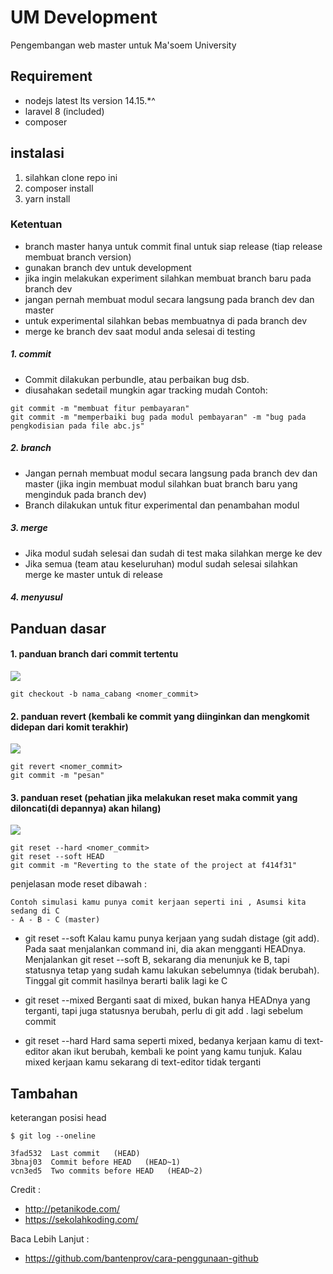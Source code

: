 # UM Development
Pengembangan web master untuk Ma'soem University

## Requirement
* nodejs latest lts version 14.15.*^
* laravel 8 (included)
* composer

## instalasi
1. silahkan clone repo ini
2. composer install
3. yarn install

### Ketentuan
* branch master hanya untuk commit final untuk siap release (tiap release membuat branch version)
* gunakan branch dev untuk development
* jika ingin melakukan experiment silahkan membuat branch baru pada branch dev
* jangan pernah membuat modul secara langsung pada branch dev dan master
* untuk experimental silahkan bebas membuatnya di pada branch dev
* merge ke branch dev saat modul anda selesai di testing
##### 1. commit
* Commit dilakukan perbundle, atau perbaikan bug dsb. 
* diusahakan sedetail mungkin agar tracking mudah Contoh: 
```
git commit -m "membuat fitur pembayaran"
git commit -m "memperbaiki bug pada modul pembayaran" -m "bug pada pengkodisian pada file abc.js" 
```
##### 2. branch
* Jangan pernah membuat modul secara langsung pada branch dev dan master (jika ingin membuat modul silahkan buat branch baru yang menginduk pada branch dev)
* Branch dilakukan untuk fitur experimental dan penambahan modul
##### 3. merge
* Jika modul sudah selesai dan sudah di test maka silahkan merge ke dev
* Jika semua (team atau keseluruhan) modul sudah selesai silahkan merge ke master untuk di release
##### 4. menyusul 
## Panduan dasar
#### 1. panduan branch dari commit tertentu
![](https://4.bp.blogspot.com/-ygY_7uRflA4/WLvKgowOChI/AAAAAAAAEOg/pv6WngsMPYkYjGXuV2FOVHLNJnfsYiLawCPcB/s1600/membuat%2Bcabang%2Bbaru%2Bdari%2Bcommit%2Bmasa%2Blalu.png)
```
git checkout -b nama_cabang <nomer_commit>
```

#### 2. panduan revert (kembali ke commit yang diinginkan dan mengkomit didepan dari komit terakhir)
![](https://1.bp.blogspot.com/-p1Hts6bga0Q/WLvqvSAOYHI/AAAAAAAAEQc/eQzgyZfu5OoEN0jkS1FPX2AGN1-za7M-wCPcB/s1600/git-revert-petanikode.png)
```
git revert <nomer_commit>
git commit -m "pesan"
```

#### 3. panduan reset (pehatian jika melakukan reset maka commit yang diloncati(di depannya) akan hilang)
![](https://3.bp.blogspot.com/-BRpPbv9rlKo/WLvVCr4npTI/AAAAAAAAEPY/5TTifioVF-0LccoQx9gIYc_a8A5fB9LogCPcB/s1600/dampak%2Bgit%2Breset.png)
```
git reset --hard <nomer_commit>
git reset --soft HEAD
git commit -m "Reverting to the state of the project at f414f31"
```
penjelasan mode reset dibawah :
```
Contoh simulasi kamu punya comit kerjaan seperti ini , Asumsi kita sedang di C
- A - B - C (master)
```
* git reset --soft
Kalau kamu punya kerjaan yang sudah distage (git add). Pada saat menjalankan command ini, dia akan mengganti HEADnya. Menjalankan git reset --soft B, sekarang dia menunjuk ke B, tapi statusnya tetap yang sudah kamu lakukan sebelumnya (tidak berubah). Tinggal git commit hasilnya berarti balik lagi ke C

* git reset --mixed
Berganti saat di mixed, bukan hanya HEADnya yang terganti, tapi juga statusnya berubah, perlu di git add . lagi sebelum commit

* git reset --hard
Hard sama seperti mixed, bedanya kerjaan kamu di text-editor akan ikut berubah, kembali ke point yang kamu tunjuk. Kalau mixed kerjaan kamu sekarang di text-editor tidak terganti

## Tambahan
keterangan posisi head
```
$ git log --oneline

3fad532  Last commit   (HEAD)
3bnaj03  Commit before HEAD   (HEAD~1)
vcn3ed5  Two commits before HEAD   (HEAD~2)
```
Credit :
* http://petanikode.com/
* https://sekolahkoding.com/

Baca Lebih Lanjut :
* https://github.com/bantenprov/cara-penggunaan-github

